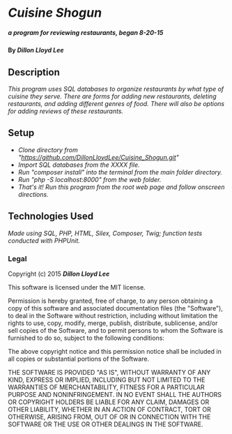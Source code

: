 # _Cuisine Shogun_

##### _a program for reviewing restaurants, began 8-20-15_

#### By _**Dillon Lloyd Lee**_

## Description

_This program uses SQL databases to organize restaurants by what type of cuisine they serve.  There are forms for adding new restaurants, deleting restaurants, and adding different genres of food.  There will also be options for adding reviews of these restaurants._

## Setup

* _Clone directory from "https://github.com/DillonLloydLee/Cuisine_Shogun.git"_
* _Import SQL databases from the XXXX file._
* _Run "composer install" into the terminal from the main folder directory._
* _Run "php -S localhost:8000" from the web folder._
* _That's it!  Run this program from the root web page and follow onscreen directions._

## Technologies Used

_Made using SQL, PHP, HTML, Silex, Composer, Twig; function tests conducted with PHPUnit._


### Legal

Copyright (c) 2015 **_Dillon Lloyd Lee_**

This software is licensed under the MIT license.

Permission is hereby granted, free of charge, to any person obtaining a copy
of this software and associated documentation files (the "Software"), to deal
in the Software without restriction, including without limitation the rights
to use, copy, modify, merge, publish, distribute, sublicense, and/or sell
copies of the Software, and to permit persons to whom the Software is
furnished to do so, subject to the following conditions:

The above copyright notice and this permission notice shall be included in
all copies or substantial portions of the Software.

THE SOFTWARE IS PROVIDED "AS IS", WITHOUT WARRANTY OF ANY KIND, EXPRESS OR
IMPLIED, INCLUDING BUT NOT LIMITED TO THE WARRANTIES OF MERCHANTABILITY,
FITNESS FOR A PARTICULAR PURPOSE AND NONINFRINGEMENT. IN NO EVENT SHALL THE
AUTHORS OR COPYRIGHT HOLDERS BE LIABLE FOR ANY CLAIM, DAMAGES OR OTHER
LIABILITY, WHETHER IN AN ACTION OF CONTRACT, TORT OR OTHERWISE, ARISING FROM,
OUT OF OR IN CONNECTION WITH THE SOFTWARE OR THE USE OR OTHER DEALINGS IN
THE SOFTWARE.
